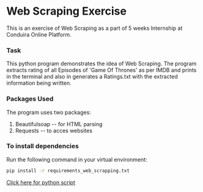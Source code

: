 # Web Scraping Exercise

This is an exercise of Web Scraping as a part of 5 weeks Internship at Conduira Online Platform.

### Task
This python program demonstrates the idea of Web Scraping. The program extracts rating of all Episodes of 'Game Of Thrones' as per IMDB and prints in the terminal and also in generates a Ratings.txt with the extracted information being written.

### Packages Used
The program uses two packages:
1. Beautifulsoap -- for HTML parsing
2. Requests -- to acces websites

### To install dependencies
Run the following command in your virtual environment:
```bat
pip install -r requirements_web_scrapping.txt
```

[Click here for python script](https://github.com/Yugandhar-M/Conduira-Internship/blob/main/Web_Scrapping/scrapping.py)
